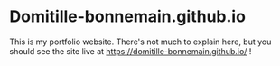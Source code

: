 # Domitille-bonnemain.github.io
This is my portfolio website. There's not much to explain here, but you should see the site live at https://domitille-bonnemain.github.io/ !
